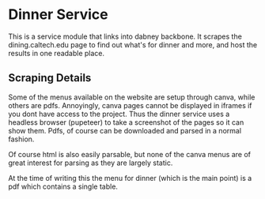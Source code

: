 # Dinner Service

This is a service module that links into dabney backbone. It scrapes the dining.caltech.edu page to find out what's for dinner and more, and host the results in one readable place.

## Scraping Details
Some of the menus available on the website are setup through canva, while others are pdfs. Annoyingly, canva pages cannot be displayed in iframes if you dont have access to the project. Thus the dinner service uses a headless browser (pupeteer) to take a screenshot of the pages so it can show them. Pdfs, of course can be downloaded and parsed in a normal fashion.

Of course html is also easily parsable, but none of the canva menus are of great interest for parsing as they are largely static.

At the time of writing this the menu for dinner (which is the main point) is a pdf which contains a single table.